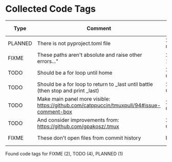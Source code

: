 # Collected Code Tags

| Type    | Comment                                                                                   | Last Edit   | Source File                                                                                                                                                                        |
|---------|-------------------------------------------------------------------------------------------|-------------|------------------------------------------------------------------------------------------------------------------------------------------------------------------------------------|
| PLANNED | There is not pyproject.toml file                                                          | 2023-08-09  | [.pre-commit-config.yaml:91](https://github.com/KyleKing/dotfiles/blame/bf24f45c418b5a8ae349ab8ba8232cb33b74deab/.pre-commit-config.yaml#L90)                                      |
| FIXME   | These paths aren't absolute and raise other errors..."                                    | 2022-12-12  | [dot_config/my_config/private_cli_tools.sh:37](https://github.com/KyleKing/dotfiles/blame/c84074aed23f598a42083cf42bab5fe78acf8c15/dot_config/my_config/private_cli_tools.sh#L28)  |
| TODO    | Should be a for loop until home                                                           | 2022-07-28  | [dot_config/my_config/private_cli_tools.sh:100](https://github.com/KyleKing/dotfiles/blame/b8605e0e56543fe52ff2224ed0f670ef4bfe90ea/dot_config/my_config/private_cli_tools.sh#L57) |
| TODO    | Should be a for loop to return to _last until battle (then stop and print _last)          | 2022-07-28  | [dot_config/my_config/private_cli_tools.sh:104](https://github.com/KyleKing/dotfiles/blame/b8605e0e56543fe52ff2224ed0f670ef4bfe90ea/dot_config/my_config/private_cli_tools.sh#L61) |
| TODO    | Make main panel more visible: https://github.com/catppuccin/tmuxpull/94#issue-comment-box | 2024-01-30  | [dot_tmux.conf:69](https://github.com/KyleKing/dotfiles/blame/main/dot_tmux.conf#L69)                                                                                             |
| TODO    | And consider improvements from: https://github.com/gpakosz/.tmux                          | 2024-01-30  | [dot_tmux.conf:108](https://github.com/KyleKing/dotfiles/blame/main/dot_tmux.conf#L108)                                                                                           |
| FIXME   | These don't open files from commit history                                                | N/A         | private_Library/private_Application Support/lazygit/config.yml:29                                                                                                                  |

Found code tags for FIXME (2), TODO (4), PLANNED (1)

<!-- calcipy_skip_tags -->
